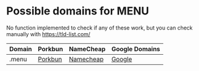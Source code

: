 # Possible domains for MENU

No function implemented to check if any of these work, but you can check manually with https://tld-list.com/

| Domain | Porkbun | NameCheap | Google Domains |
|---|---|---|---|
| .menu | [Porkbun](https://porkbun.com/checkout/search?prb=e814663da1&tlds=&idnLanguage=&search=search&q=.menu) | [Namecheap](https://www.namecheap.com/domains/registration/results/?domain=.menu) | [Google](https://domains.google.com/registrar/search?searchTerm=.menu) |
